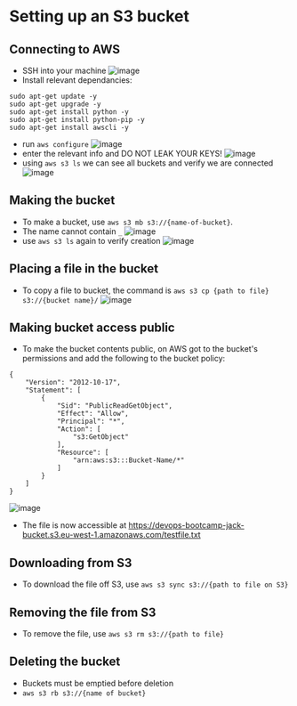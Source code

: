 # Setting up an S3 bucket
 ## Connecting to AWS
- SSH into your machine
![image](https://user-images.githubusercontent.com/32297246/122209019-f32d0a00-ce9b-11eb-80e5-4f442c93df02.png)
- Install relevant dependancies:
```
sudo apt-get update -y
sudo apt-get upgrade -y
sudo apt-get install python -y
sudo apt-get install python-pip -y
sudo apt-get install awscli -y
```
- run `aws configure`
![image](https://user-images.githubusercontent.com/32297246/122209662-ad247600-ce9c-11eb-8572-7feb3d98599a.png)
- enter the relevant info and DO NOT LEAK YOUR KEYS!
![image](https://user-images.githubusercontent.com/32297246/122209909-f5dc2f00-ce9c-11eb-918b-cf793f7c04fb.png)
- using `aws s3 ls` we can see all buckets and verify we are connected 
![image](https://user-images.githubusercontent.com/32297246/122210149-39cf3400-ce9d-11eb-9bc3-f94ca87c8467.png)

## Making the bucket
- To make a bucket, use `aws s3 mb s3://{name-of-bucket}`. 
- The name cannot contain `_`
![image](https://user-images.githubusercontent.com/32297246/122210677-cd086980-ce9d-11eb-90e8-824a44a7177b.png)
- use `aws s3 ls` again to verify creation
![image](https://user-images.githubusercontent.com/32297246/122210873-06d97000-ce9e-11eb-8427-0b6b3fe937ed.png)


## Placing a file in the bucket
- To copy a file to bucket, the command is `aws s3 cp {path to file} s3://{bucket name}/`
![image](https://user-images.githubusercontent.com/32297246/122211334-849d7b80-ce9e-11eb-916b-79954ced1b67.png)

## Making bucket access public
- To make the bucket contents public, on AWS got to the bucket's permissions and add the following to the bucket policy:
```
{
    "Version": "2012-10-17",
    "Statement": [
        {
            "Sid": "PublicReadGetObject",
            "Effect": "Allow",
            "Principal": "*",
            "Action": [
                "s3:GetObject"
            ],
            "Resource": [
                "arn:aws:s3:::Bucket-Name/*"
            ]
        }
    ]
}
```
![image](https://user-images.githubusercontent.com/32297246/122220289-1958a700-cea8-11eb-84e1-1d195b291a70.png)

- The file is now accessible at https://devops-bootcamp-jack-bucket.s3.eu-west-1.amazonaws.com/testfile.txt

## Downloading from S3
 - To download the file off S3, use `aws s3 sync s3://{path to file on S3}`

## Removing the file from S3
- To remove the file, use `aws s3 rm s3://{path to file}`

## Deleting the bucket
- Buckets must be emptied before deletion
- `aws s3 rb s3://{name of bucket}`



